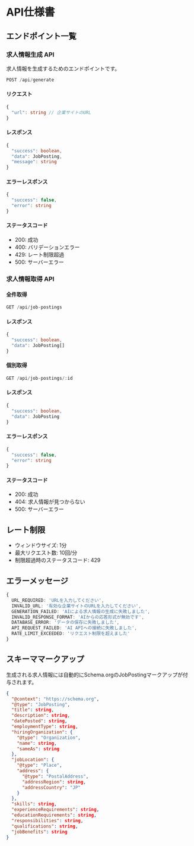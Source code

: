 # API仕様書

## エンドポイント一覧

### 求人情報生成 API

求人情報を生成するためのエンドポイントです。

```typescript
POST /api/generate
```

#### リクエスト

```typescript
{
  "url": string // 企業サイトのURL
}
```

#### レスポンス

```typescript
{
  "success": boolean,
  "data": JobPosting,
  "message": string
}
```

#### エラーレスポンス

```typescript
{
  "success": false,
  "error": string
}
```

#### ステータスコード

- 200: 成功
- 400: バリデーションエラー
- 429: レート制限超過
- 500: サーバーエラー

### 求人情報取得 API

#### 全件取得

```typescript
GET /api/job-postings
```

#### レスポンス

```typescript
{
  "success": boolean,
  "data": JobPosting[]
}
```

#### 個別取得

```typescript
GET /api/job-postings/:id
```

#### レスポンス

```typescript
{
  "success": boolean,
  "data": JobPosting
}
```

#### エラーレスポンス

```typescript
{
  "success": false,
  "error": string
}
```

#### ステータスコード

- 200: 成功
- 404: 求人情報が見つからない
- 500: サーバーエラー

## レート制限

- ウィンドウサイズ: 1分
- 最大リクエスト数: 10回/分
- 制限超過時のステータスコード: 429

## エラーメッセージ

```typescript
{
  URL_REQUIRED: 'URLを入力してください',
  INVALID_URL: '有効な企業サイトのURLを入力してください',
  GENERATION_FAILED: 'AIによる求人情報の生成に失敗しました',
  INVALID_RESPONSE_FORMAT: 'AIからの応答形式が無効です',
  DATABASE_ERROR: 'データの保存に失敗しました',
  API_REQUEST_FAILED: 'AI APIへの接続に失敗しました',
  RATE_LIMIT_EXCEEDED: 'リクエスト制限を超えました'
}
```

## スキーママークアップ

生成される求人情報には自動的にSchema.orgのJobPostingマークアップが付与されます。

```json
{
  "@context": "https://schema.org",
  "@type": "JobPosting",
  "title": string,
  "description": string,
  "datePosted": string,
  "employmentType": string,
  "hiringOrganization": {
    "@type": "Organization",
    "name": string,
    "sameAs": string
  },
  "jobLocation": {
    "@type": "Place",
    "address": {
      "@type": "PostalAddress",
      "addressRegion": string,
      "addressCountry": "JP"
    }
  },
  "skills": string,
  "experienceRequirements": string,
  "educationRequirements": string,
  "responsibilities": string,
  "qualifications": string,
  "jobBenefits": string
}
```